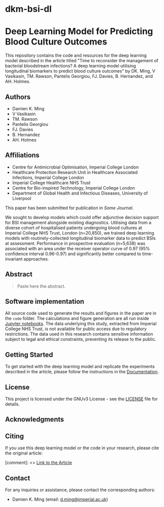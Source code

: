 # dkm-bsi-dl

# Deep Learning Model for Predicting Blood Culture Outcomes

This repository contains the code and resources for the deep learning model described in the article titled "Time to reconsider the management of bacterial bloodstream infections? A deep learning model utilising longitudinal biomarkers to predict blood culture outcomes" by DK. Ming, V Vasikasin, TM. Rawson, Pantelis Georgiou, FJ. Davies, B. Hernandez, and AH. Holmes.

## Authors

- Damien K. Ming
- V Vasikasin
- TM. Rawson
- Pantelis Georgiou
- FJ. Davies
- B. Hernandez
- AH. Holmes

## Affiliations

- Centre for Antimicrobial Optimisation, Imperial College London
- Healthcare Protection Research Unit in Healthcare Associated Infections, Imperial College London
- Imperial College Healthcare NHS Trust
- Centre for Bio-inspired Technology, Imperial College London
- Department of Global Health and Infectious Diseases, University of Liverpool

This paper has been submitted for publication in *Some Journal*.

We sought to develop models which could offer adjunctive decision support for BSI management alongside existing diagnostics. 
Utilising data from a diverse cohort of hospitalised patients undergoing blood cultures at Imperial College NHS Trust, London (n=20,850), 
we trained deep learning models with routinely-collected longitudinal biomarker data to predict BSIs at assessment. Performance in 
prospective evaluation (n=5,638) was associated with an area under the receiver operator curve of 0.97 (95% confidence interval 0.96-0.97) 
and significantly better compared to time-invariant approaches.

<!-- ![](manuscript/figures/hawaii-trend.png) -->
<!-- *Caption for the example figure with the main results.* -->


## Abstract

> Paste here the abstract.

## Software implementation

All source code used to generate the results and figures in the paper are in the `code` folder. The calculations and figure generation are 
all run inside [Jupyter notebooks](http://jupyter.org/). The data underlying this study, extracted from Imperial College NHS Trust, is not 
available for public access due to regulatory restrictions. The data used in this research contains sensitive information subject to legal 
and ethical constraints, preventing its release to the public.

<!-- Results generated by the code are saved in `results`. -->
<!-- [comment]: <> See the `README.md` files in each directory for a full description.-->

## Getting Started

To get started with the deep learning model and replicate the experiments described in the article, please follow the instructions in the [Documentation](docs/README.md).

## License

This project is licensed under the GNUv3 License - see the [LICENSE](LICENSE) file for details.

## Acknowledgments

## Citing

If you use this deep learning model or the code in your research, please cite the original article:

[comment]: <> [Link to the Article](https://example.com/article)

## Contact

For any inquiries or assistance, please contact the corresponding authors:

- Damien K. Ming (email: d.ming@imperial.ac.uk)
